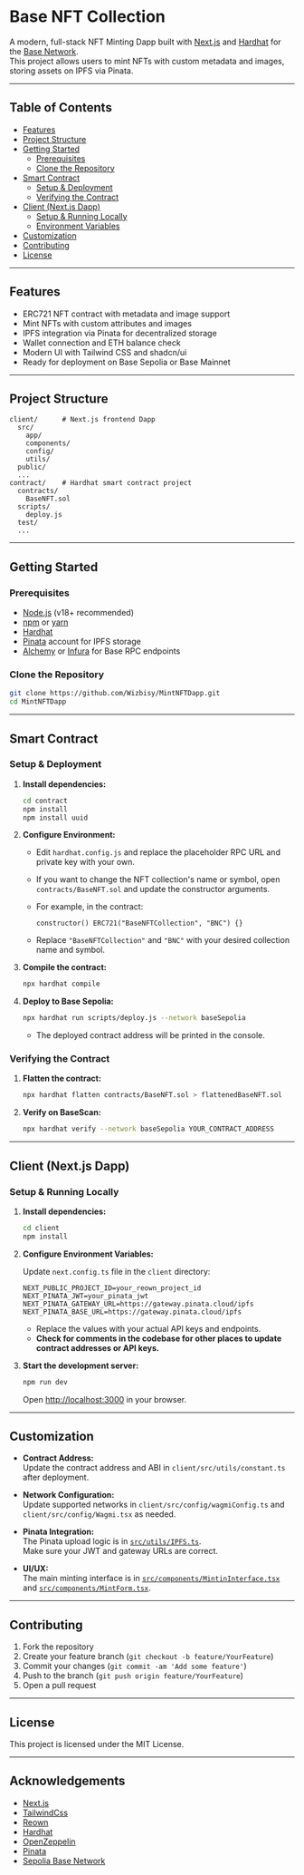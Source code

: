 # Base NFT Collection

A modern, full-stack NFT Minting Dapp built with [Next.js](https://nextjs.org/) and [Hardhat](https://hardhat.org/) for the [Base Network](https://base.org/).  
This project allows users to mint NFTs with custom metadata and images, storing assets on IPFS via Pinata.

---

## Table of Contents

-   [Features](#features)
-   [Project Structure](#project-structure)
-   [Getting Started](#getting-started)
    -   [Prerequisites](#prerequisites)
    -   [Clone the Repository](#clone-the-repository)
-   [Smart Contract](#smart-contract)
    -   [Setup & Deployment](#setup--deployment)
    -   [Verifying the Contract](#verifying-the-contract)
-   [Client (Next.js Dapp)](#client-nextjs-dapp)
    -   [Setup & Running Locally](#setup--running-locally)
    -   [Environment Variables](#environment-variables)
-   [Customization](#customization)
-   [Contributing](#contributing)
-   [License](#license)

---

## Features

-   ERC721 NFT contract with metadata and image support
-   Mint NFTs with custom attributes and images
-   IPFS integration via Pinata for decentralized storage
-   Wallet connection and ETH balance check
-   Modern UI with Tailwind CSS and shadcn/ui
-   Ready for deployment on Base Sepolia or Base Mainnet

---

## Project Structure

```
client/      # Next.js frontend Dapp
  src/
    app/
    components/
    config/
    utils/
  public/
  ...
contract/    # Hardhat smart contract project
  contracts/
    BaseNFT.sol
  scripts/
    deploy.js
  test/
  ...
```

---

## Getting Started

### Prerequisites

-   [Node.js](https://nodejs.org/) (v18+ recommended)
-   [npm](https://www.npmjs.com/) or [yarn](https://yarnpkg.com/)
-   [Hardhat](https://hardhat.org/)
-   [Pinata](https://pinata.cloud/) account for IPFS storage
-   [Alchemy](https://www.alchemy.com/) or [Infura](https://infura.io/) for Base RPC endpoints

### Clone the Repository

```bash
git clone https://github.com/Wizbisy/MintNFTDapp.git
cd MintNFTDapp
```

---

## Smart Contract

### Setup & Deployment

1. **Install dependencies:**

    ```bash
    cd contract
    npm install
    npm install uuid
    ```

2. **Configure Environment:**

    - Edit `hardhat.config.js` and replace the placeholder RPC URL and private key with your own.  
    - If you want to change the NFT collection's name or symbol, open `contracts/BaseNFT.sol`  and update the constructor arguments.  
    - For example, in the contract:
    
        ```solidity
        constructor() ERC721("BaseNFTCollection", "BNC") {}
        ```
    -    Replace `"BaseNFTCollection"` and `"BNC"` with your desired collection name and symbol.  

3. **Compile the contract:**

    ```bash
    npx hardhat compile
    ```

4. **Deploy to Base Sepolia:**

    ```bash
    npx hardhat run scripts/deploy.js --network baseSepolia
    ```

    - The deployed contract address will be printed in the console.

### Verifying the Contract

1. **Flatten the contract:**

    ```bash
    npx hardhat flatten contracts/BaseNFT.sol > flattenedBaseNFT.sol
    ```

2. **Verify on BaseScan:**

    ```bash
    npx hardhat verify --network baseSepolia YOUR_CONTRACT_ADDRESS
    ```

---

## Client (Next.js Dapp)

### Setup & Running Locally

1. **Install dependencies:**

    ```bash
    cd client
    npm install
    ```

2. **Configure Environment Variables:**

    Update `next.config.ts` file in the `client` directory:

    ```
    NEXT_PUBLIC_PROJECT_ID=your_reown_project_id
    NEXT_PINATA_JWT=your_pinata_jwt
    NEXT_PINATA_GATEWAY_URL=https://gateway.pinata.cloud/ipfs
    NEXT_PINATA_BASE_URL=https://gateway.pinata.cloud/ipfs
    ```

    - Replace the values with your actual API keys and endpoints.
    - **Check for comments in the codebase for other places to update contract addresses or API keys.**

3. **Start the development server:**

    ```bash
    npm run dev
    ```

    Open [http://localhost:3000](http://localhost:3000) in your browser.

---

## Customization

-   **Contract Address:**  
    Update the contract address and ABI in `client/src/utils/constant.ts` after deployment.

-   **Network Configuration:**  
    Update supported networks in `client/src/config/wagmiConfig.ts` and `client/src/config/Wagmi.tsx` as needed.

-   **Pinata Integration:**  
    The Pinata upload logic is in [`src/utils/IPFS.ts`](client/src/utils/IPFS.ts).  
    Make sure your JWT and gateway URLs are correct.

-   **UI/UX:**  
    The main minting interface is in [`src/components/MintinInterface.tsx`](client/src/components/MintinInterface.tsx) and [`src/components/MintForm.tsx`](client/src/components/MintForm.tsx).

---

## Contributing

1. Fork the repository
2. Create your feature branch (`git checkout -b feature/YourFeature`)
3. Commit your changes (`git commit -am 'Add some feature'`)
4. Push to the branch (`git push origin feature/YourFeature`)
5. Open a pull request

---

## License

This project is licensed under the MIT License.

---

## Acknowledgements

-   [Next.js](https://nextjs.org/)
-   [TailwindCss](https://tailwindcss.com/)
-   [Reown](https://reown.com/)
-   [Hardhat](https://hardhat.org/)
-   [OpenZeppelin](https://openzeppelin.com/)
-   [Pinata](https://pinata.cloud/)
-   [Sepolia Base Network](https://sepolia.basescan.org/)
